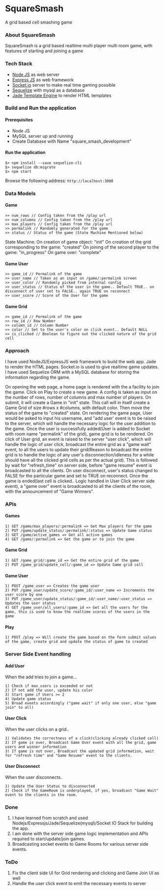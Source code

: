 # SquareSmash
A grid based cell smashing game

### About SquareSmash
SquareSmash is a grid based realtime multi player multi room game, with features of starting and joining a game

### Tech Stack
* <a href="http://nodejs.org/" target="_blank">Node JS</a> as web server
* <a href="http://expressjs.com/" target="_blank">Express JS</a> as web framework
* <a href="http://socket.io/" target="_blank">Socket.io</a> server to make real time gaming possible
* <a href="http://http://docs.sequelizejs.com/en/latest/" target="_blank">Sequelize</a> with mysql as a database
* <a href="http://jade-lang.com/" target="_blank">Jade Template Engine</a> to render HTML templates

### Build and Run the application

#### Prerequisites
* Node JS
* MySQL server up and running
* Create Database with Name "square_smash_development"

#### Run the application

```
$> npm install --save sequelize-cli
$> sequelize db:migrate
$> npm start
```

Browse the following address: `http://localhost:3000`

### Data Models

#### Game
```
>> num_rows // Config taken from the /play url
>> num_columns // Config taken from the /play url
>> max_players // Config taken from the /play url
>> permalink // Randomly generated for the game
>> status // Status of the game (State Machine Mentioned below)
```

State Machine:
On creation of game object: "init"
On creation of the grid corresponding to the game: "created"
On joining of the second player to the game: "in_progress"
On game over: "complete"

#### Game User
```
>> game_id // Permalink of the game
>> user_name // Taken as an input on /game/:permalink screen
>> user_color // Randomly picked from internal config
>> user_status // Status of the user in the game.. Default TRUE.. on disconnect of user set to FALSE.. again TRUE on reconnect
>> user_score // Score of the User for the game
```

#### Game Grid

```
>> game_id // Permalink of the game
>> row_id // Row Number
>> column_id // Column Number
>> color // Set to the user's color on click event.. Default NULL
>> is_clicked // Boolean to figure out the clicked nature of the grid cell
```

### Approach
I have used NodeJS/ExpressJS web framework to build the web app. Jade to render the HTML pages. Socket.io is used to give realtime game updates. I have used Sequelize ORM with a MySQL database for storing the information regarding the game.

On opening the web page, a home page is rendered with the a facility to join the game.
Click on Play to create a new game. A config is taken as input on the number of rows, number of columns and max number of players. On submit, it will create a Game in "init" state. This call will in itself create a Game Grid of size #rows x #columns, with default color. Then move the status of the game to "created" state.
On rendering the game page, User would be asked to input his username, and "add user' event is to be raised to the server, which will handle the necessary logic for the user addition to the game. Once the user is successfully added(User is added to Socket with room name "permalink" of the grid), game grid is to be rendered.
On click of User grid, an event is raised to the server "user click", which will handle the logic of user click,  broadcast the entire grid as a "game wait" event, to all the users to update their grid(Reason to broadcast the entire grid is to handle the logic of any user's disconnection/idleness for a while should have all the clicked grid cells as per the actual grid). This is followed by wait for "refresh_time" on server side, before "game resume" event is broadcasted to all the clients.
On user disconnect, user's status changed to FALSE for the particular game and set to TRUE on reconnect.
Once the game is ended(last cell is clicked.. Logic handled in User Click server side event), a "game over" event is broadcasted to all the clients of the room, with the announcement of "Game Winners".

### APIs

#### Games
```
1) GET /game/max_players/:permalink => Get Max players for the game
2) PUT /game/update_status/:permalink/:status => Update Game status
3) GET /game/active_games => Get all active games
4) GET /game/:permalink => Get the game or to join the game

```

#### Game Grid
```
1) GET /game_grid/:game_id => Get the entire grid of the game
2) PUT /game_grid/update_cell/:game_id => Update Game grid cell
```

#### Game User
```
1) POST /game_user => Creates the game user
2) PUT /game_user/update_score/:game_id/:user_name => Increments the user score by one
3) PUT /game_user/update_status/:game_id/:user_name/:user_status => Updates the user status
4) GET /game_user/all_users/:game_id => Get all the users for the game, this is used to know the realtime scores of the users in the game
```

#### Play
```
1) POST /play => Will create the game based on the form submit values of the game, create grid and update the status of game to created
```

### Server Side Event handling

#### Add User
When the add tries to join a game...
```
1) Check if max_users is exceeded or not
2) If not add the user, update his color
3) Start game if Users >= 2
4) Update game status
5) Broad events accordingly ("game wait" if only one user, else "game join" to all)
```

#### User Click
When the user clicks on a grid..
```
1) Validates the correctness of a click(clicking already clicked cell)
2) If game is over, Broadcast Game Over event with all the grid, game users and winner information
3) If game is not over, Broadcast the updated grid information, wait for "refresh time" and "Game Resume" event to the clients.
```

#### User Disconnect
When the user disconnects..
```
1) Update the User Status to disconnected
2) Check if the GameRoom is underplayed, if yes, broadcast "Game Wait" event to the clients in the room.
```


### Done
1) I have learned from scratch and used Nodejs/Expressjs/Jade/Sequelize(mysql)/Socket IO Stack for building the app.
2) I am done with the server side game logic implementation and APIs required to start/update/join games.
3) Broadcasting socket events to Game Rooms for various server side events.

### ToDo
1) Fix the client side UI for Grid rendering and clicking and Game Join UI as well
2) Handle the user click event to emit the necessary events to server
